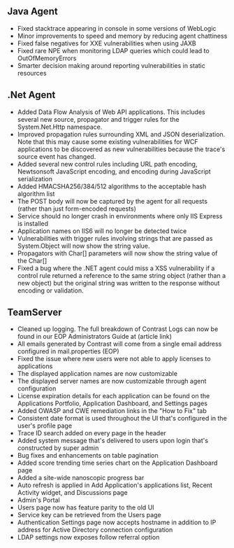 <!--
title: "Contrast 3.1.5 Release Notes - March 31, 2015"
description: "Contrast 3.1.5 Release Notes - Mar 31, 2015"
-->

## Java Agent
* Fixed stacktrace appearing in console in some versions of WebLogic
* Minor improvements to speed and memory by reducing agent chattiness
* Fixed false negatives for XXE vulnerabilities when using JAXB 
* Fixed rare NPE when monitoring LDAP queries which could lead to OutOfMemoryErrors
* Smarter decision making around reporting vulnerabilities in static resources

## .Net Agent
* Added Data Flow Analysis of Web API applications.  This includes several new source, propagator and trigger rules for the System.Net.Http namespace.
* Improved propagation rules surrounding XML and JSON deserialization.  Note that this may cause some existing vulnerabilities for WCF applications to be discovered as new vulnerabilities because the trace's source event has changed.
* Added several new control rules including URL path encoding, Newtsonsoft JavaScript encoding, and encoding during JavaScript serialization
* Added HMACSHA256/384/512 algorithms to the acceptable hash algorithm list
* The POST body will now be captured by the agent for all requests (rather than just form-encoded requests)
* Service should no longer crash in environments where only IIS Express is installed
* Application names on IIS6 will no longer be detected twice
* Vulnerabilities with trigger rules involving strings that are passed as System.Object will now show the string value.  
* Propagators with Char[] parameters will now show the string value of the Char[]
* Fixed a bug where the .NET agent could miss a XSS vulnerability if a control rule returned a reference to the same string object (rather than a new object) but the original string was written to the response without encoding or validation. 

## TeamServer
* Cleaned up logging. The full breakdown of Contrast Logs can now be found in our EOP Administrators Guide at (article link)
* All emails generated by Contrast will come from a single email address configured in mail.properties (EOP)
* Fixed the issue where new users were not able to apply licenses to applications
* The displayed application names are now customizable
* The displayed server names are now customizable through agent configuration
* License expiration details for each application can be found on the Applications Portfolio, Application Dashboard, and Settings pages
* Added OWASP and CWE remediation links in the "How to Fix" tab
* Consistent date format is used throughout the UI that's configured in the user's profile page
* Trace ID search added on every page in the header
* Added system message that's delivered to users upon login that's constructed by super admin
* Bug fixes and enhancements on table pagination
* Added score trending time series chart on the Application Dashboard page
* Added a site-wide nanoscopic progress bar
* Auto refresh is applied in Add Application's applications list, Recent Activity widget, and Discussions page
* Admin's Portal
 * Users page now has feature parity to the old UI
 * Service key can be retrieved from the Users page
 * Authentication Settings page now accepts hostname in addition to IP address for Active Directory connection configuration
 * LDAP settings now exposes follow referral option
